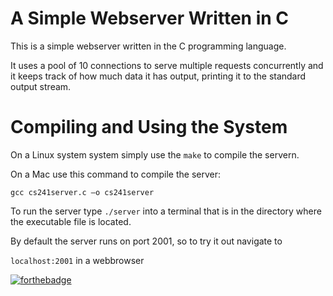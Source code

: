 # A Simple Webserver Written in C

This is a simple webserver written in the C programming language.

It uses a pool of 10 connections to serve multiple requests concurrently and it keeps track of how much data it has output, printing it to the standard output stream.


# Compiling and Using the System


On a Linux system system simply use the `make` to compile the servern.

On a Mac use this command to compile the server:

`gcc cs241server.c –o cs241server`


To run the server type `./server` into a terminal that is in the directory where the executable file is located.

By default the server runs on port 2001, so to try it out navigate to

`localhost:2001` in a webbrowser

[![forthebadge](https://forthebadge.com/images/badges/made-with-c.svg)](https://forthebadge.com)